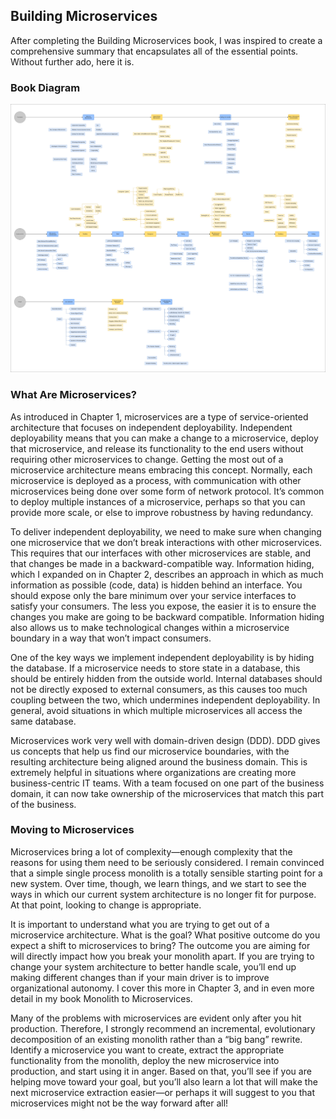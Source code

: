 ## Building Microservices

After completing the Building Microservices book, I was inspired to create a comprehensive summary that encapsulates all of the essential points. Without further ado, here it is.

### Book Diagram

!['Image 00'](./assets/image03.png)

### What Are Microservices?

As introduced in Chapter 1, microservices are a type of service-oriented architecture that focuses on independent deployability. Independent deployability means that you can make a change to a microservice, deploy that microservice, and release its functionality to the end users without requiring other microservices to change. Getting the most out of a microservice architecture means embracing this concept. Normally, each microservice is deployed as a process, with communication with other microservices being done over some form of network protocol. It’s common to deploy multiple instances of a microservice, perhaps so that you can provide more scale, or else to improve robustness by having redundancy.

To deliver independent deployability, we need to make sure when changing one microservice that we don’t break interactions with other microservices. This requires that our interfaces with other microservices are stable, and that changes be made in a backward-compatible way. Information hiding, which I expanded on in Chapter 2, describes an approach in which as much information as possible (code, data) is hidden behind an interface. You should expose only the bare minimum over your service interfaces to satisfy your consumers. The less you expose, the easier it is to ensure the changes you make are going to be backward compatible. Information hiding also allows us to make technological changes within a microservice boundary in a way that won’t impact consumers.

One of the key ways we implement independent deployability is by hiding the database. If a microservice needs to store state in a database, this should be entirely hidden from the outside world. Internal databases should not be directly exposed to external consumers, as this causes too much coupling between the two, which undermines independent deployability. In general, avoid situations in which multiple microservices all access the same database.

Microservices work very well with domain-driven design (DDD). DDD gives us concepts that help us find our microservice boundaries, with the resulting architecture being aligned around the business domain. This is extremely helpful in situations where organizations are creating more business-centric IT teams. With a team focused on one part of the business domain, it can now take ownership of the microservices that match this part of the business.

### Moving to Microservices

Microservices bring a lot of complexity—enough complexity that the reasons for using them need to be seriously considered. I remain convinced that a simple single process monolith is a totally sensible starting point for a new system. Over time, though, we learn things, and we start to see the ways in which our current system architecture is no longer fit for purpose. At that point, looking to change is appropriate.

It is important to understand what you are trying to get out of a microservice architecture. What is the goal? What positive outcome do you expect a shift to microservices to bring? The outcome you are aiming for will directly impact how you break your monolith apart. If you are trying to change your system architecture to better handle scale, you’ll end up making different changes than if your main driver is to improve organizational autonomy. I cover this more in Chapter 3, and in even more detail in my book Monolith to Microservices.

Many of the problems with microservices are evident only after you hit production. Therefore, I strongly recommend an incremental, evolutionary decomposition of an existing monolith rather than a “big bang” rewrite. Identify a microservice you want to create, extract the appropriate functionality from the monolith, deploy the new microservice into production, and start using it in anger. Based on that, you’ll see if you are helping move toward your goal, but you’ll also learn a lot that will make the next microservice extraction easier—or perhaps it will suggest to you that microservices might not be the way forward after all!
